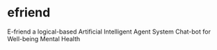 # efriend
E-friend a logical-based Artificial Intelligent Agent System Chat-bot for Well-being Mental Health

